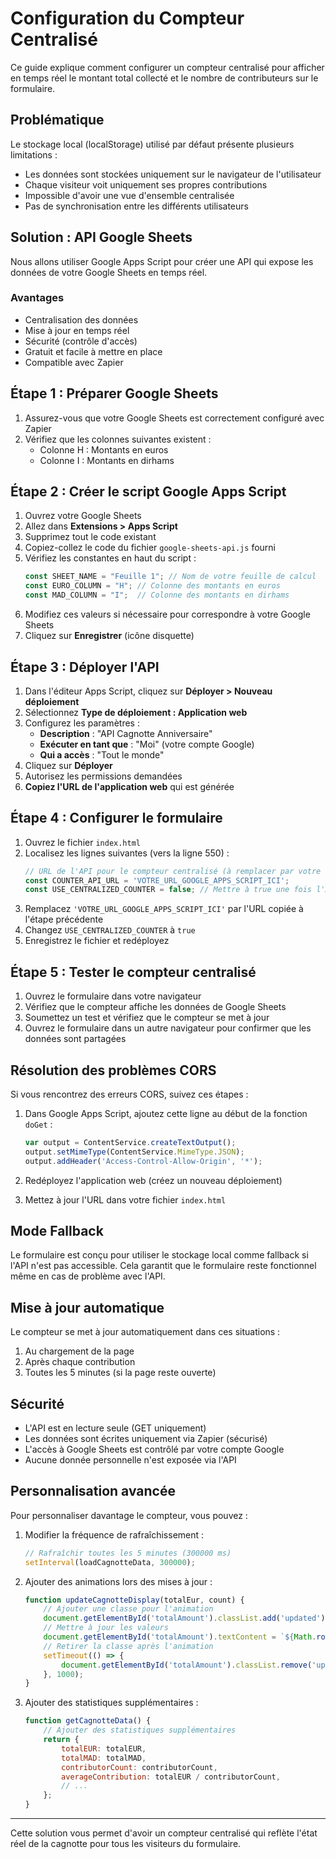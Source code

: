 # Configuration du Compteur Centralisé

Ce guide explique comment configurer un compteur centralisé pour afficher en temps réel le montant total collecté et le nombre de contributeurs sur le formulaire.

## Problématique

Le stockage local (localStorage) utilisé par défaut présente plusieurs limitations :
- Les données sont stockées uniquement sur le navigateur de l'utilisateur
- Chaque visiteur voit uniquement ses propres contributions
- Impossible d'avoir une vue d'ensemble centralisée
- Pas de synchronisation entre les différents utilisateurs

## Solution : API Google Sheets

Nous allons utiliser Google Apps Script pour créer une API qui expose les données de votre Google Sheets en temps réel.

### Avantages
- Centralisation des données
- Mise à jour en temps réel
- Sécurité (contrôle d'accès)
- Gratuit et facile à mettre en place
- Compatible avec Zapier

## Étape 1 : Préparer Google Sheets

1. Assurez-vous que votre Google Sheets est correctement configuré avec Zapier
2. Vérifiez que les colonnes suivantes existent :
   - Colonne H : Montants en euros
   - Colonne I : Montants en dirhams

## Étape 2 : Créer le script Google Apps Script

1. Ouvrez votre Google Sheets
2. Allez dans **Extensions > Apps Script**
3. Supprimez tout le code existant
4. Copiez-collez le code du fichier `google-sheets-api.js` fourni
5. Vérifiez les constantes en haut du script :
   ```javascript
   const SHEET_NAME = "Feuille 1"; // Nom de votre feuille de calcul
   const EURO_COLUMN = "H"; // Colonne des montants en euros
   const MAD_COLUMN = "I";  // Colonne des montants en dirhams
   ```
6. Modifiez ces valeurs si nécessaire pour correspondre à votre Google Sheets
7. Cliquez sur **Enregistrer** (icône disquette)

## Étape 3 : Déployer l'API

1. Dans l'éditeur Apps Script, cliquez sur **Déployer > Nouveau déploiement**
2. Sélectionnez **Type de déploiement : Application web**
3. Configurez les paramètres :
   - **Description** : "API Cagnotte Anniversaire"
   - **Exécuter en tant que** : "Moi" (votre compte Google)
   - **Qui a accès** : "Tout le monde"
4. Cliquez sur **Déployer**
5. Autorisez les permissions demandées
6. **Copiez l'URL de l'application web** qui est générée

## Étape 4 : Configurer le formulaire

1. Ouvrez le fichier `index.html`
2. Localisez les lignes suivantes (vers la ligne 550) :
   ```javascript
   // URL de l'API pour le compteur centralisé (à remplacer par votre URL de déploiement Google Apps Script)
   const COUNTER_API_URL = 'VOTRE_URL_GOOGLE_APPS_SCRIPT_ICI';
   const USE_CENTRALIZED_COUNTER = false; // Mettre à true une fois l'API configurée
   ```
3. Remplacez `'VOTRE_URL_GOOGLE_APPS_SCRIPT_ICI'` par l'URL copiée à l'étape précédente
4. Changez `USE_CENTRALIZED_COUNTER` à `true`
5. Enregistrez le fichier et redéployez

## Étape 5 : Tester le compteur centralisé

1. Ouvrez le formulaire dans votre navigateur
2. Vérifiez que le compteur affiche les données de Google Sheets
3. Soumettez un test et vérifiez que le compteur se met à jour
4. Ouvrez le formulaire dans un autre navigateur pour confirmer que les données sont partagées

## Résolution des problèmes CORS

Si vous rencontrez des erreurs CORS, suivez ces étapes :

1. Dans Google Apps Script, ajoutez cette ligne au début de la fonction `doGet` :
   ```javascript
   var output = ContentService.createTextOutput();
   output.setMimeType(ContentService.MimeType.JSON);
   output.addHeader('Access-Control-Allow-Origin', '*');
   ```

2. Redéployez l'application web (créez un nouveau déploiement)

3. Mettez à jour l'URL dans votre fichier `index.html`

## Mode Fallback

Le formulaire est conçu pour utiliser le stockage local comme fallback si l'API n'est pas accessible. Cela garantit que le formulaire reste fonctionnel même en cas de problème avec l'API.

## Mise à jour automatique

Le compteur se met à jour automatiquement dans ces situations :
1. Au chargement de la page
2. Après chaque contribution
3. Toutes les 5 minutes (si la page reste ouverte)

## Sécurité

- L'API est en lecture seule (GET uniquement)
- Les données sont écrites uniquement via Zapier (sécurisé)
- L'accès à Google Sheets est contrôlé par votre compte Google
- Aucune donnée personnelle n'est exposée via l'API

## Personnalisation avancée

Pour personnaliser davantage le compteur, vous pouvez :

1. Modifier la fréquence de rafraîchissement :
   ```javascript
   // Rafraîchir toutes les 5 minutes (300000 ms)
   setInterval(loadCagnotteData, 300000);
   ```

2. Ajouter des animations lors des mises à jour :
   ```javascript
   function updateCagnotteDisplay(totalEur, count) {
       // Ajouter une classe pour l'animation
       document.getElementById('totalAmount').classList.add('updated');
       // Mettre à jour les valeurs
       document.getElementById('totalAmount').textContent = `${Math.round(totalEur)} €`;
       // Retirer la classe après l'animation
       setTimeout(() => {
           document.getElementById('totalAmount').classList.remove('updated');
       }, 1000);
   }
   ```

3. Ajouter des statistiques supplémentaires :
   ```javascript
   function getCagnotteData() {
       // Ajouter des statistiques supplémentaires
       return {
           totalEUR: totalEUR,
           totalMAD: totalMAD,
           contributorCount: contributorCount,
           averageContribution: totalEUR / contributorCount,
           // ...
       };
   }
   ```

---

Cette solution vous permet d'avoir un compteur centralisé qui reflète l'état réel de la cagnotte pour tous les visiteurs du formulaire.

